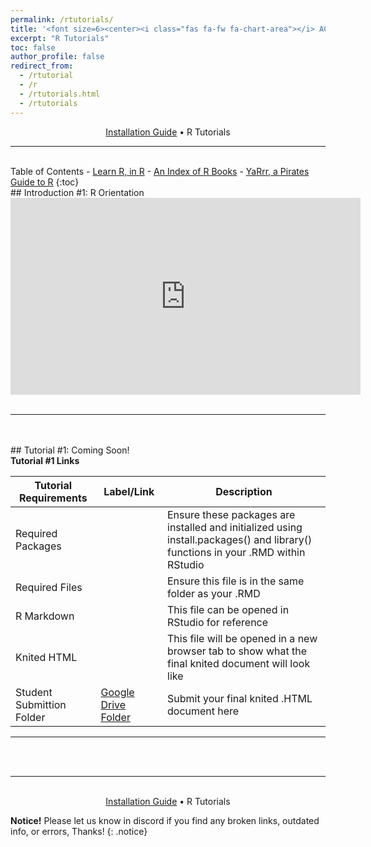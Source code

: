 ```yaml
---
permalink: /rtutorials/
title: '<font size=6><center><i class="fas fa-fw fa-chart-area"></i> ACE Scholars R Tutorial Portal</center></font>'
excerpt: "R Tutorials"
toc: false
author_profile: false
redirect_from: 
  - /rtutorial
  - /r
  - /rtutorials.html
  - /rtutorials
---
```

<center><a href="https://zacharycompton.github.io/installation/">Installation Guide</a> • R Tutorials </center>
<hr>
<br>
<i class="fas fa-fw fa-list"></i> Table of Contents
- <a href="https://swirlstats.com/students.html" target="_blank">Learn R, in R</a>
- <a href="https://www.bigbookofr.com/" target="_blank">An Index of R Books</a>
- <a href="https://bookdown.org/ndphillips/YaRrr/" target="_blank">YaRrr, a Pirates Guide to R</a>
{:toc}

<br>
<!-- COPY FROM HERE ########################################### -->
<a name="rintro1"><a/>
## <i class="fas fa-fw fa-r-project"></i> Introduction #1: R Orientation
			
<iframe width="560" height="315" src="https://www.youtube.com/embed/LxnmrknUTv8" title="YouTube video player" frameborder="0" allow="accelerometer; autoplay; clipboard-write; encrypted-media; gyroscope; picture-in-picture" allowfullscreen></iframe>
<br>
<br>
<hr>
<br>
<br>
<!-- ######################################################## TO HERE -->
<!-- COPY FROM HERE ########################################### -->
<a name="rtutorial1"><a/>
## <i class="fas fa-fw fa-laptop-code"></i> Tutorial #1: Coming Soon!
			
<!-- <center><iframe width="560" height="315" src="https://youtu.be/LxnmrknUTv8" title="YouTube video player" frameborder="0" allow="accelerometer; autoplay; clipboard-write; encrypted-media; gyroscope; picture-in-picture" allowfullscreen></iframe></center> -->
<br>
<b>Tutorial #1 Links</b>

| Tutorial Requirements  | Label/Link	 | Description |
| -------- | ------ | ------ |
| Required Packages |  | Ensure these packages are installed and initialized using install.packages() and library() functions in your .RMD within RStudio |
| Required Files | <a href="" target="_blank"></a> | Ensure this file is in the same folder as your .RMD |
| R Markdown | <a href="" target="_blank"></a>	| This file can be opened in RStudio for reference |
| Knited HTML |	<a href="" target="_blank"></a> | This file will be opened in a new browser tab to show what the final knited document will look like |
| Student Submittion Folder | <a href="https://drive.google.com/drive/folders/1tFrWxA_g0L98uM-RRpYevKEtHoed_vDe" target="_blank">Google Drive Folder</a>	| Submit your final knited .HTML document here |

<hr>
<br>
<br>
<!-- ######################################################## TO HERE -->
<a name="rtutorial2"></a>

<hr>
<br>
<center><a href="https://zacharycompton.github.io/installation/">Installation Guide</a> • R Tutorials </center>

**Notice!** Please let us know in discord if you find any broken links, outdated info, or errors, Thanks!
{: .notice}